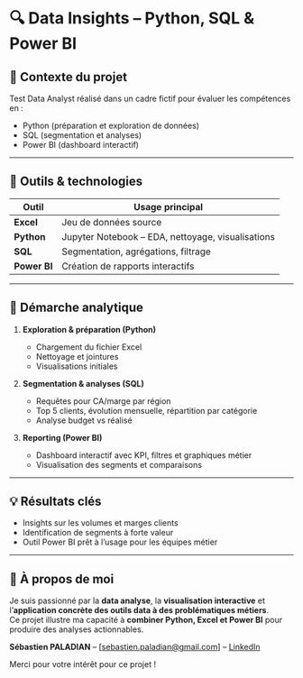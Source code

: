 # 🔍 Data Insights – Python, SQL & Power BI

## 🎯 Contexte du projet
Test Data Analyst réalisé dans un cadre fictif pour évaluer les compétences en :
- Python (préparation et exploration de données)  
- SQL (segmentation et analyses)  
- Power BI (dashboard interactif)

---

## 🧰 Outils & technologies
| Outil        | Usage principal                                    |
|--------------|----------------------------------------------------|
| **Excel**    | Jeu de données source                              |
| **Python**   | Jupyter Notebook – EDA, nettoyage, visualisations  |
| **SQL**      | Segmentation, agrégations, filtrage                |
| **Power BI** | Création de rapports interactifs                   |



---

## 🧪 Démarche analytique

1. **Exploration & préparation (Python)**  
   - Chargement du fichier Excel  
   - Nettoyage et jointures  
   - Visualisations initiales  

2. **Segmentation & analyses (SQL)**  
   - Requêtes pour CA/marge par région  
   - Top 5 clients, évolution mensuelle, répartition par catégorie  
   - Analyse budget vs réalisé  

3. **Reporting (Power BI)**  
   - Dashboard interactif avec KPI, filtres et graphiques métier  
   - Visualisation des segments et comparaisons  

---

## 💡 Résultats clés
- Insights sur les volumes et marges clients  
- Identification de segments à forte valeur  
- Outil Power BI prêt à l’usage pour les équipes métier  

---

## 👤 À propos de moi

Je suis passionné par la **data analyse**, la **visualisation interactive** et l’**application concrète des outils data à des problématiques métiers**.  
Ce projet illustre ma capacité à **combiner Python, Excel et Power BI** pour produire des analyses actionnables.

**Sébastien PALADIAN** – [sebastien.paladian@gmail.com] – [LinkedIn](https://www.linkedin.com/in/sebastien-paladian/)

Merci pour votre intérêt pour ce projet !
